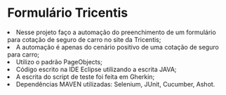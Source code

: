 # Formulário Tricentis
<li> Nesse projeto faço a automação do preenchimento de um formulário para cotação de seguro de carro no site da Tricentis;
<li> A automação é apenas do cenário positivo de uma cotação de seguro para carro;
<li> Utilizo o padrão PageObjects;
<li> Código escrito na IDE Eclipse utilizando a escrita JAVA;
<li> A escrita do script de teste foi feita em Gherkin;
<li> Dependências MAVEN utilizadas: Selenium, JUnit, Cucumber, Ashot.
